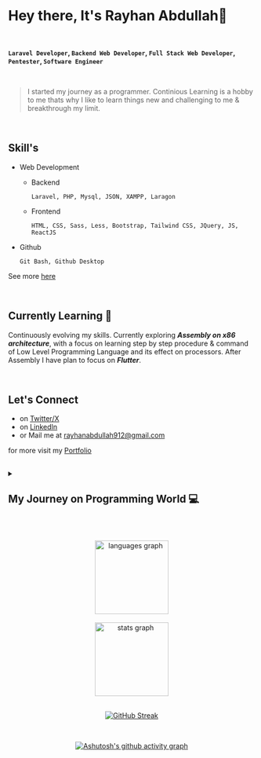 <br>

# Hey there, It's Rayhan Abdullah👋
<br>

**`Laravel Developer`, `Backend Web Developer`, `Full Stack Web Developer`, `Pentester`, `Software Engineer`**

<br>

> I started my journey as a programmer. Continious Learning is a hobby to me thats why I like to learn things new and challenging to me & breakthrough my limit.

<br>

## Skill's 

- Web Development
  - Backend
    
    `Laravel, PHP, Mysql, JSON, XAMPP, Laragon`
  - Frontend
    
    `HTML, CSS, Sass, Less, Bootstrap, Tailwind CSS, JQuery, JS, ReactJS`
- Github
  
   `Git Bash, Github Desktop`
    
See more [here](https://abdullahal22.showwcase.com)

<br>

## Currently Learning 🌱

  Continuously evolving my skills. Currently exploring ***Assembly on x86 architecture***, with a focus on learning step by step procedure & command of Low Level Programming Language and its effect on processors. After Assembly I have plan to focus on ***Flutter***.

<br>

## Let's Connect 

* on [Twitter/X](https://twitter.com/abdullahal_22)
* on [LinkedIn](https://linkedin.com/in/abdullahal22)
* or Mail me at <rayhanabdullah912@gmail.com>

for more visit my [Portfolio](https://abdullahaldot22.github.io/portfolio)

##
<details>
  <summary><h2> My Journey on Programming World 💻 </h2></summary>
  <br>
  <p>From early childhood I was very curious, I enjoyed to learn and explore new things to me. In my High School education, I was introduced to C programming. Eventually I wanted to know and learn more & got associated with web programming.</p>

  <p>The early days were marked by the excitement of unraveling the mysteries of coding languages, like a voyage into uncharted territory. As I delved into the intricacies of programming, each challenge became an opportunity for growth and mastery. The joy of crafting my first lines of code, solving complex problems, and witnessing tangible outcomes fueled my passion. Along the way, I've had the privilege of learning from seasoned mentors, collaborating with brilliant minds, and contributing to a myriad of projects that have shaped my skills and perspectives. This journey is a perpetual exploration, marked by continuous learning, a thirst for innovation, and an unwavering commitment to honing my craft. The programming world, with its ever-evolving landscapes and limitless possibilities, has become the canvas on which I paint my aspirations, one line of code at a time.</p>
  
  
</details>

##

<br>

<div align="center">
    <img src="https://github-readme-stats.vercel.app/api/top-langs?username=abdullahaldot22&locale=en&hide_title=false&layout=compact&langs_count=5&theme=dracula&hide_border=true" height="150" alt="languages graph"  />
  <br><br>
  <img src="https://github-readme-stats.vercel.app/api?username=abdullahaldot22&hide_title=false&hide_rank=false&show_icons=true&include_all_commits=true&count_private=true&disable_animations=false&theme=dracula&locale=en&hide_border=true" height="150" alt="stats graph"  />
</div>

<br>
<div align="center">
  
[![GitHub Streak](https://streak-stats.demolab.com?user=abdullahaldot22&theme=blux&hide_border=true&border_radius=10.2&date_format=M%20j%5B%2C%20Y%5D&card_width=820&type=png&background=282A36)](https://git.io/streak-stats)
</div>

<br>
<div align="center">

  [![Ashutosh's github activity graph](https://github-readme-activity-graph.vercel.app/graph?username=abdullahaldot22&theme=github&hide_border=true&bg_color=282a36)](https://github.com/abdullahaldot22/github-readme-activity-graph)
</div>



